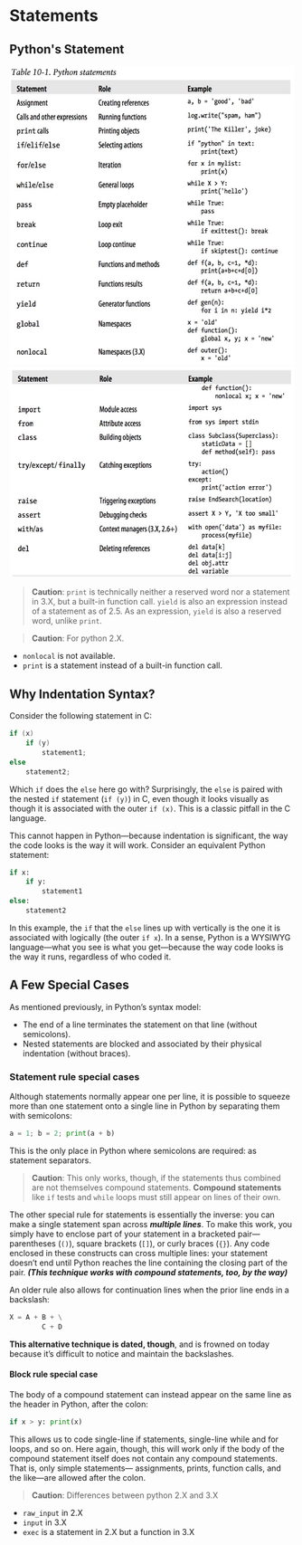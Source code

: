 Statements
==========


## Python's Statement

![s1](https://raw.githubusercontent.com/doomdagger/learn-python/master/res/Statement-1.png)
![s2](https://raw.githubusercontent.com/doomdagger/learn-python/master/res/Statement-2.png)

> **Caution**: `print` is technically neither a reserved word nor a statement in 3.X, but a built-in function call. `yield` is also an expression instead of a statement as of 2.5. As an expression, `yield` is also a reserved word, unlike `print`.

> **Caution**: For python 2.X. 
* `nonlocal` is not available.
* `print` is a statement instead of a built-in function call.


## Why Indentation Syntax?

Consider the following statement in C:
```c
if (x)
	if (y)
		statement1;
else 
	statement2;
```
Which `if` does the `else` here go with? Surprisingly, the `else` is paired with the nested `if` statement (`if (y)`) in C, even though it looks visually as though it is associated with the outer `if (x)`. This is a classic pitfall in the C language.

This cannot happen in Python—because indentation is significant, the way the code looks is the way it will work. Consider an equivalent Python statement:

```python
if x:
	if y:
		statement1
else:
	statement2
```
In this example, the `if` that the `else` lines up with vertically is the one it is associated with logically (the outer `if x`). In a sense, Python is a WYSIWYG language—what you see is what you get—because the way code looks is the way it runs, regardless of who coded it.

## A Few Special Cases

As mentioned previously, in Python’s syntax model:
* The end of a line terminates the statement on that line (without semicolons).
* Nested statements are blocked and associated by their physical indentation (without braces).

### Statement rule special cases

Although statements normally appear one per line, it is possible to squeeze more than one statement onto a single line in Python by separating them with semicolons:
```python
a = 1; b = 2; print(a + b)
```
This is the only place in Python where semicolons are required: as statement separators.

> **Caution**: This only works, though, if the statements thus combined are not themselves compound statements. **Compound statements** like `if` tests and `while` loops must still appear on lines of their own.

The other special rule for statements is essentially the inverse: you can make a single statement span across ***multiple lines***. To make this work, you simply have to enclose part of your statement in a bracketed pair—parentheses (`()`), square brackets (`[]`), or curly braces (`{}`). Any code enclosed in these constructs can cross multiple lines: your statement doesn’t end until Python reaches the line containing the closing part of the pair. ***(This technique works with compound statements, too, by the way)***

An older rule also allows for continuation lines when the prior line ends in a backslash:
```python
X = A + B + \
		C + D
```
**This alternative technique is dated, though**, and is frowned on today because it’s difficult to notice and maintain the backslashes. 

#### Block rule special case

The body of a compound statement can instead appear on the same line as the header in Python, after the colon:

```python
if x > y: print(x)
```

This allows us to code single-line if statements, single-line while and for loops, and so on. Here again, though, this will work only if the body of the compound statement itself does not contain any compound statements. That is, only simple statements— assignments, prints, function calls, and the like—are allowed after the colon. 


> **Caution**: Differences between python 2.X and 3.X
* `raw_input` in 2.X
* `input` in 3.X
* `exec` is a statement in 2.X but a function in 3.X

